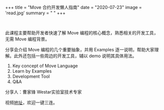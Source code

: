 +++
title = "Move 合约开发懒人指南"
date = "2020-07-23"
image = 'read.jpg'
summary = " "
+++


<br/>

此课程主要帮助开发者快速了解 Move 编程的核心概念，熟悉相关的开发工具，无需 Move 编程背景。

分享会介绍 Move 编程的几个重要抽象，并用 Examples 逐一说明，帮助大家理解。此外还包括一些周边的开发工具，辅以 demo 说明其具体用法。

1. Key concept of Move Language
2. Learn by Examples
3. Development Tool
4. Q&A

分享人：曹家锋 Westar实验室技术专家

视频[地址](https://www.bilibili.com/video/BV18T4y1E7Cj/)，欢迎一键三连。